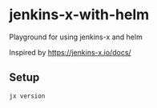 # jenkins-x-with-helm
Playground for using jenkins-x and helm

Inspired by https://jenkins-x.io/docs/

## Setup
```
jx version

```